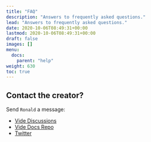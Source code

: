 ```yaml
---
title: "FAQ"
description: "Answers to frequently asked questions."
lead: "Answers to frequently asked questions."
date: 2020-10-06T08:49:31+00:00
lastmod: 2020-10-06T08:49:31+00:00
draft: false
images: []
menu:
  docs:
    parent: "help"
weight: 630
toc: true
---
```


## Contact the creator?

Send `Ronald` a message:

- [Vide Discussions](https://github.com/vide-collabo/vide/discussions)
- [Vide Docs Repo](https://github.com/vide-collabo/vide.docs)
- [Twitter](https://twitter.com/schlenkr)
